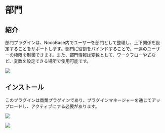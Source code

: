 # 部門

<PluginInfo commercial="true" name="departments"></PluginInfo>

## 紹介

部門プラグインは、NocoBase内でユーザーを部門として整理し、上下関係を設定することをサポートします。部門に役割をバインドすることで、一連のユーザーの権限を制御できます。また、部門情報は変数として、ワークフローや式など、変数を設定できる場所で使用可能です。

![](https://static-docs.nocobase.com/a6eb94a5cc85a6c7b310f33173a5259d.png)

## インストール

このプラグインは商業プラグインであり、プラグインマネージャーを通じてアップロードし、アクティブにする必要があります。

![](https://static-docs.nocobase.com/907d85bc27f90eaa91b17d568f6dbbd7.png)

![](https://static-docs.nocobase.com/c1e704259f7ae6ef4998a04a1d21e480.png)

